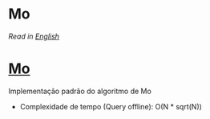 # Mo

*Read in [English](README.en.md)*

# [Mo](mo.cpp)
Implementação padrão do algoritmo de Mo
* Complexidade de tempo (Query offline): O(N * sqrt(N))
